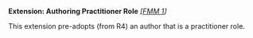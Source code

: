 **Extension: Authoring Practitioner Role** *[[FMM 1](guidance.html)]*

This extension pre-adopts (from R4) an author that is a practitioner role. 


